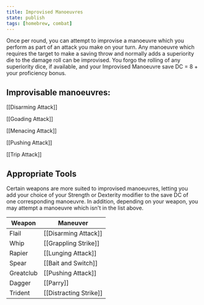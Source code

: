 ```yaml
---
title: Improvised Manoeuvres
state: publish
tags: [homebrew, combat]
---
```


Once per round, you can attempt to improvise a manoeuvre which you perform as part of an attack you make on your turn. Any manoeuvre which requires the target to make a saving throw and normally adds a superiority die to the damage roll can be improvised. You forgo the rolling of any superiority dice, if available, and your Improvised Manoeuvre save DC = 8 + your proficiency bonus.

## **Improvisable manoeuvres:**

[[Disarming Attack]]

[[Goading Attack]]

[[Menacing Attack]]

[[Pushing Attack]]

[[Trip Attack]]


## **Appropriate Tools**

Certain weapons are more suited to improvised manoeuvres, letting you add your choice of your Strength or Dexterity modifier to the save DC of one corresponding manoeuvre. In addition, depending on your weapon, you may attempt a manoeuvre which isn't in the list above.

| Weapon    | Maneuver               |
| --------- | ---------------------- |
| Flail     | [[Disarming Attack]]   |
| Whip      | [[Grappling Strike]]   |
| Rapier    | [[Lunging Attack]]     |
| Spear     | [[Bait and Switch]]    |
| Greatclub | [[Pushing Attack]]     |
| Dagger    | [[Parry]]              |
| Trident   | [[Distracting Strike]] |
